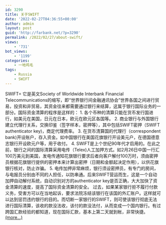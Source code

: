 ```yaml
---
id: 3290
title: 关于SWIFT
date: '2022-02-27T04:36:55+00:00'
author: admin
layout: post
guid: 'http://farbank.net/?p=3290'
permalink: /2022/02/27/about-swift/
views:
    - '731'
bot_views:
    - '1199'
categories:
    - 一地鸡毛
tags:
    - Russia
    - SWIFT
---
```


SWIFT= 它是英文Society of Worldwide Interbank Financial Telecommunications的缩写，即“世界银行间金融通讯协会”世界各国之间进行贸易，投资和非贸易，其资金往来都需要通过银行来结算，这属于银行国际业务的一部分。国际资金清算的程序是这样的： 1. 各个币种的清算只能在货币发行国进行，如美元在美国，日元在日本，欧元在欧元区各国等。 2. 商业银行与外国银行建立代理行关系，交换印鉴（签字样本，密押等），其中包括SWIFT密押（SWIFT authenticator key)，商定代理费率。 3. 在货币清算国的代理行（correspondent bank)开设账户，存入资金。如中国银行在美国花旗银行开设美元户，在德国德意志银行开设欧元户等，用于收付。 4. SWIFT是上个世纪90年代才启用的。在此之前，银行之间的国际清算采用电传（Telex)人工加押方式。如2月26日中国一行汇100万美元到美国，发电传通知花旗银行要求后者向客户解付100万时，须由密押员根据花旗银行提供的密押本来计算出密押（日期和金额起决定作用），以供花旗银行核对，防止诈骗。 5. 电传加押非常麻烦，银行须设密押员，有专门的房间，与电报员分别由不同的人担任，以防串通。后来SWIFT营运而生，这是一个自动加押自动解付系统，自动识别对方的authenticator key是否正确，大大加快了资金清算的速度，提高了国际资金清算的安全。 过去，如果某家银行拒不履行付款义务，受害方可以在当地起诉，要求法院冻结该银行在该国的外汇账户。这样就可以达到惩罚违约银行的目的。而切断一家银行的SWIFT，则可使该银行彻底无法进行国际清算，该收的款没法收，该付的款没法付，从而变成一个国内银行。有过跨国汇款经验的都知道，现在国际汇款，基本上第二天就到帐，非常快捷。 [<span aria-label="Continue reading 关于SWIFT">(more…)</span>](http://farbank.net/2022/02/27/about-swift/#more-3290)